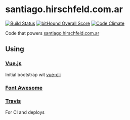 santiago.hirschfeld.com.ar
==========================

[![Build Status](https://travis-ci.org/jsantiagoh/santiago.hirschfeld.com.ar.svg?branch=master)](https://travis-ci.org/jsantiagoh/santiago.hirschfeld.com.ar) [![bitHound Overall Score](https://www.bithound.io/github/jsantiagoh/santiago.hirschfeld.com.ar/badges/score.svg)](https://www.bithound.io/github/jsantiagoh/santiago.hirschfeld.com.ar) [![Code Climate](https://codeclimate.com/github/jsantiagoh/santiago.hirschfeld.com.ar/badges/gpa.svg)](https://codeclimate.com/github/jsantiagoh/santiago.hirschfeld.com.ar)

Code that powers [santiago.hirschfeld.com.ar](santiago.hirschfeld.com.ar)

Using
-----
### [Vue.js](http://vuejs.org/)
Initial bootstrap wit [vue-cli](https://github.com/vuejs/vue-cli)

### [Font Awesome](http://fontawesome.io/)

### [Travis](https://travis-ci.org/) 
For CI and deploys

